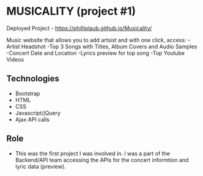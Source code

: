 # MUSICALITY (project #1)

Deployed Project - https://philliplaub.github.io/Musicality/

Music website that allows you to add artsist and with one click, access:
-Artist Headshot
-Top 3 Songs with Titles, Album Covers and Audio Samples
-Concert Date and Location
-Lyrics preview for top song
-Top Youtube Videos

## Technologies  
- Bootstrap
- HTML
- CSS
- Javascript/jQuery
- Ajax API calls

## Role
- This was the first project I was involved in. I was a part of the Backend/API team accessing the APIs for the concert informtion and lyric data (preview).

